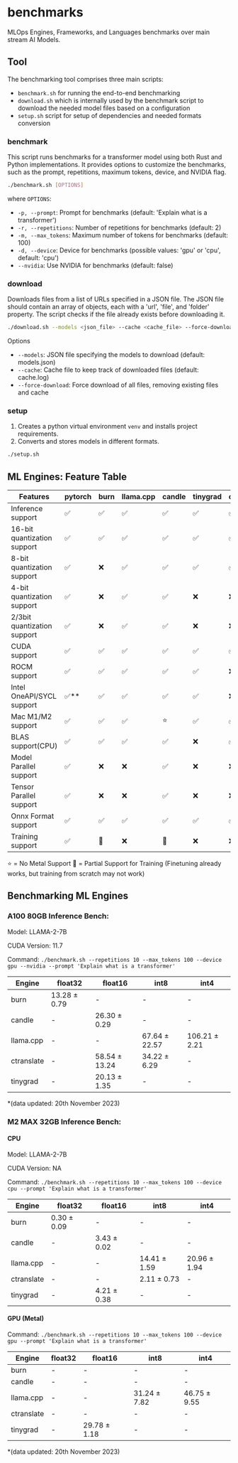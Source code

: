 # benchmarks
MLOps Engines, Frameworks, and Languages benchmarks over main stream AI Models.

## Tool

The benchmarking tool comprises three main scripts:
- `benchmark.sh` for running the end-to-end benchmarking
- `download.sh` which is internally used by the benchmark script to download the needed model files based on a configuration
- `setup.sh` script for setup of dependencies and needed formats conversion

### benchmark

This script runs benchmarks for a transformer model using both Rust and Python implementations. It provides options to customize the benchmarks, such as the prompt, repetitions, maximum tokens, device, and NVIDIA flag.

```bash
./benchmark.sh [OPTIONS]
```
where `OPTIONS`:
- `-p, --prompt`: Prompt for benchmarks (default: 'Explain what is a transformer')
- `-r, --repetitions`: Number of repetitions for benchmarks (default: 2)
- `-m, --max_tokens`: Maximum number of tokens for benchmarks (default: 100)
- `-d, --device`: Device for benchmarks (possible values: 'gpu' or 'cpu', default: 'cpu')
- `--nvidia`: Use NVIDIA for benchmarks (default: false)

### download

Downloads files from a list of URLs specified in a JSON file. The JSON file should contain an array of objects, each with a 'url', 'file', and 'folder' property. The script checks if the file already exists before downloading it.

```bash
./download.sh --models <json_file> --cache <cache_file> --force-download
```
Options
- `--models`: JSON file specifying the models to download (default: models.json)
- `--cache`: Cache file to keep track of downloaded files (default: cache.log)
- `--force-download`: Force download of all files, removing existing files and cache

### setup
1. Creates a python virtual environment `venv` and installs project requirements.
3. Converts and stores models in different formats.

```bash
./setup.sh
```

## ML Engines: Feature Table

| Features                    | pytorch | burn | llama.cpp | candle | tinygrad | onnxruntime | CTranslate2 |
| --------------------------- | ------- | ---- | --------- | ------ | -------- | ----------- | ----------- |
| Inference support           | ✅      | ✅   | ✅        | ✅     | ✅       | ✅          | ✅          |
| 16-bit quantization support | ✅      | ✅   | ✅        | ✅     | ✅       | ✅          | ✅          |
| 8-bit quantization support  | ✅      | ❌   | ✅        | ✅     | ✅       | ✅          | ✅          |
| 4-bit quantization support  | ✅      | ❌   | ✅        | ✅     | ❌       | ❌          | ❌          |
| 2/3bit quantization support | ✅      | ❌   | ✅        | ✅     | ❌       | ❌          | ❌          |
| CUDA support                | ✅      | ✅   | ✅        | ✅     | ✅       | ✅          | ✅          |
| ROCM support                | ✅      | ✅   | ✅        | ✅     | ✅       | ❌          | ❌          |
| Intel OneAPI/SYCL support   | ✅**    | ✅   | ✅        | ✅     | ✅       | ❌          | ❌          |
| Mac M1/M2 support           | ✅      | ✅   | ✅        | ⭐     | ✅       | ✅          | ⭐          |
| BLAS support(CPU)           | ✅      | ✅   | ✅        | ✅     | ❌       | ✅          | ✅          |
| Model Parallel support      | ✅      | ❌   | ❌        | ✅     | ❌       | ❌          | ✅          |
| Tensor Parallel support     | ✅      | ❌   | ❌        | ✅     | ❌       | ❌          | ✅          |
| Onnx Format support         | ✅      | ✅   | ✅        | ✅     | ✅       | ✅          | ❌          |
| Training support            | ✅      | 🌟   | ❌        | 🌟     | ❌       | ❌          | ❌          |

⭐ = No Metal Support
🌟 = Partial Support for Training (Finetuning already works, but training from scratch may not work)

## Benchmarking ML Engines

### A100 80GB Inference Bench:

Model: LLAMA-2-7B

CUDA Version: 11.7

Command: `./benchmark.sh --repetitions 10 --max_tokens 100 --device gpu --nvidia --prompt 'Explain what is a transformer'`

| Engine      | float32      | float16      | int8         | int4         |
|-------------|--------------|--------------|--------------|--------------|
| burn        | 13.28 ± 0.79 |      -       |      -       |      -       |
| candle      |      -       | 26.30 ± 0.29 |      -       |      -       |
| llama.cpp   |      -       |      -       | 67.64 ± 22.57| 106.21 ± 2.21|
| ctranslate  |      -       | 58.54 ± 13.24| 34.22 ± 6.29 |      -       |
| tinygrad    |      -       | 20.13 ± 1.35 |      -       |      -       |

*(data updated: 20th November 2023)


### M2 MAX 32GB Inference Bench:

#### CPU

Model: LLAMA-2-7B

CUDA Version: NA

Command: `./benchmark.sh --repetitions 10 --max_tokens 100 --device cpu --prompt 'Explain what is a transformer'`

| Engine      | float32       | float16       | int8         | int4         |
|-------------|--------------|--------------|--------------|--------------|
| burn        | 0.30 ± 0.09  |      -       |      -       |      -       |
| candle      |      -       | 3.43 ± 0.02  |      -       |      -       |
| llama.cpp   |      -       |      -       | 14.41 ± 1.59 | 20.96 ± 1.94 |
| ctranslate  |      -       |      -       | 2.11 ± 0.73  |      -       |
| tinygrad    |      -       | 4.21 ± 0.38  |      -       |      -       |

#### GPU (Metal)

Command: `./benchmark.sh --repetitions 10 --max_tokens 100 --device gpu --prompt 'Explain what is a transformer'`

| Engine      | float32       | float16       | int8         | int4         |
|-------------|--------------|--------------|--------------|--------------|
| burn        |      -       |      -       |      -       |      -       |
| candle      |      -       |      -       |      -       |      -       |
| llama.cpp   |      -       |      -       | 31.24 ± 7.82 | 46.75 ± 9.55 |
| ctranslate  |      -       |      -       |      -       |      -       |
| tinygrad    |      -       | 29.78 ± 1.18 |      -       |      -       |

*(data updated: 20th November 2023)
